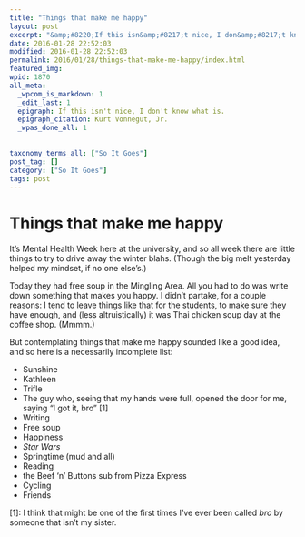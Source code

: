 ```yaml
---
title: "Things that make me happy"
layout: post
excerpt: "&amp;#8220;If this isn&amp;#8217;t nice, I don&amp;#8217;t know what is.&amp;#8221;"
date: 2016-01-28 22:52:03
modified: 2016-01-28 22:52:03
permalink: 2016/01/28/things-that-make-me-happy/index.html
featured_img: 
wpid: 1870
all_meta: 
  _wpcom_is_markdown: 1
  _edit_last: 1
  epigraph: If this isn't nice, I don't know what is.
  epigraph_citation: Kurt Vonnegut, Jr.
  _wpas_done_all: 1
  
  
taxonomy_terms_all: ["So It Goes"]
post_tag: []
category: ["So It Goes"]
tags: post
---
```


# Things that make me happy

It’s Mental Health Week here at the university, and so all week there are little things to try to drive away the winter blahs. (Though the big melt yesterday helped my mindset, if no one else’s.)

Today they had free soup in the Mingling Area. All you had to do was write down something that makes you happy. I didn’t partake, for a couple reasons: I tend to leave things like that for the students, to make sure they have enough, and (less altruistically) it was Thai chicken soup day at the coffee shop. (Mmmm.)

But contemplating things that make me happy sounded like a good idea, and so here is a necessarily incomplete list:

- Sunshine
- Kathleen
- Trifle
- The guy who, seeing that my hands were full, opened the door for me, saying “I got it, bro” \[1\]
- Writing
- Free soup
- Happiness
- *Star Wars*
- Springtime (mud and all)
- Reading
- the Beef ‘n’ Buttons sub from Pizza Express
- Cycling
- Friends

\[1\]: I think that might be one of the first times I’ve ever been called *bro* by someone that isn’t my sister.